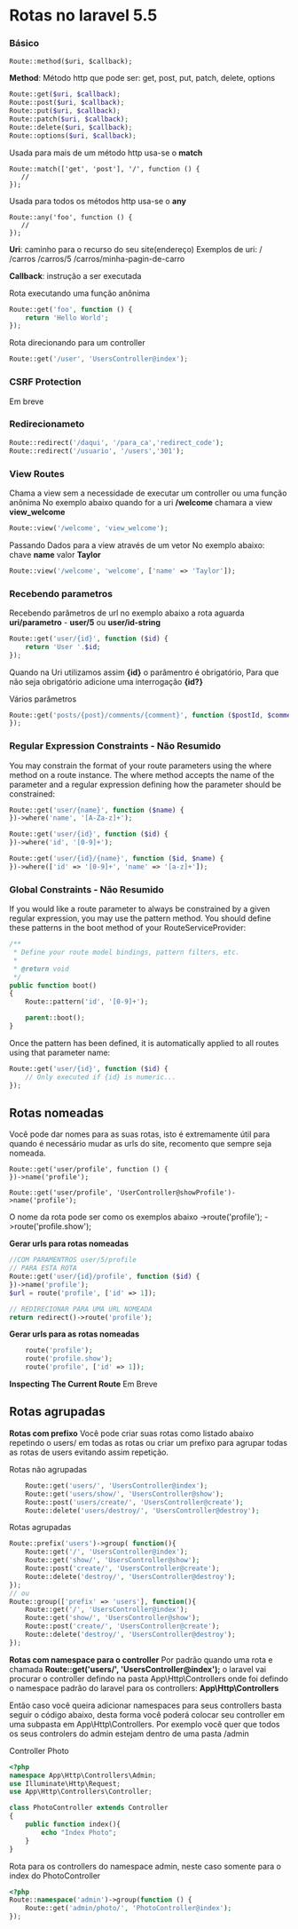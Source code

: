 # Rotas no laravel 5.5

### Básico

 ```
 Route::method($uri, $callback);
  ```

 **Method**: Método http que pode ser: get, post, put, patch, delete, options
 ```php
 Route::get($uri, $callback);
Route::post($uri, $callback);
Route::put($uri, $callback);
Route::patch($uri, $callback);
Route::delete($uri, $callback);
Route::options($uri, $callback);
 ```
 Usada para mais de um método http usa-se o **match**
 ```
 Route::match(['get', 'post'], '/', function () {
    //
});
 ```
  Usada para todos os métodos http usa-se o **any**
 ```
Route::any('foo', function () {
    //
});
 ```


 **Uri**: caminho para o recurso do seu site(endereço)
 Exemplos de uri:
 /
 /carros
 /carros/5
 /carros/minha-pagin-de-carro

 **Callback**: instrução a ser executada

Rota executando uma função anônima
```php
Route::get('foo', function () {
    return 'Hello World';
});
```
Rota direcionando para um controller
```php
Route::get('/user', 'UsersController@index');
```
### CSRF Protection
Em breve
### Redirecionameto
```php
Route::redirect('/daqui', '/para_ca','redirect_code');
Route::redirect('/usuario', '/users','301');
```

### View Routes
Chama a view sem a necessidade de executar um controller ou uma função anônima
No exemplo abaixo quando for a uri **/welcome** chamara a view **view_welcome**
```php
Route::view('/welcome', 'view_welcome');
```
Passando Dados para a view através de um vetor
No exemplo abaixo: chave **name** valor **Taylor**

```php
Route::view('/welcome', 'welcome', ['name' => 'Taylor']);
```

### Recebendo parametros
Recebendo parâmetros de url
no exemplo abaixo a rota aguarda **uri/parametro** - **user/5** ou **user/id-string**

```php
Route::get('user/{id}', function ($id) {
    return 'User '.$id;
});
```
Quando na Uri utilizamos assim **{id}** o parâmentro é obrigatório,
Para que não seja obrigatório adicione uma interrogação **{id?}**

Vários parâmetros
```php
Route::get('posts/{post}/comments/{comment}', function ($postId, $commentId) {
});
```

### Regular Expression Constraints - Não Resumido
You may constrain the format of your route parameters using the where method on a route instance. The where method accepts the name of the parameter and a regular expression defining how the parameter should be constrained:

```php
Route::get('user/{name}', function ($name) {
})->where('name', '[A-Za-z]+');

Route::get('user/{id}', function ($id) {
})->where('id', '[0-9]+');

Route::get('user/{id}/{name}', function ($id, $name) {
})->where(['id' => '[0-9]+', 'name' => '[a-z]+']);
```
### Global Constraints - Não Resumido
If you would like a route parameter to always be constrained by a given regular expression, you may use the pattern method. You should define these patterns in the boot method of your  RouteServiceProvider:
```php
/**
 * Define your route model bindings, pattern filters, etc.
 *
 * @return void
 */
public function boot()
{
    Route::pattern('id', '[0-9]+');

    parent::boot();
}
```
Once the pattern has been defined, it is automatically applied to all routes using that parameter name:
```php
Route::get('user/{id}', function ($id) {
    // Only executed if {id} is numeric...
});
```

## Rotas nomeadas
Você pode dar nomes para as suas rotas, isto é extremamente útil para quando é necessário mudar as urls do site, recomento que sempre seja nomeada.

```
Route::get('user/profile', function () {
})->name('profile');

Route::get('user/profile', 'UserController@showProfile')->name('profile');
```
O nome da rota pode ser como os exemplos abaixo
->route('profile');
->route('profile.show');

**Gerar urls para rotas nomeadas**


```php
//COM PARAMENTROS user/5/profile
// PARA ESTA ROTA
Route::get('user/{id}/profile', function ($id) {
})->name('profile');
$url = route('profile', ['id' => 1]);

// REDIRECIONAR PARA UMA URL NOMEADA
return redirect()->route('profile');
```
**Gerar urls para as rotas nomeadas**
```php
    route('profile');
    route('profile.show');
    route('profile', ['id' => 1]);
```
**Inspecting The Current Route**
Em Breve

## Rotas agrupadas

**Rotas com prefixo**
Você pode criar suas rotas como listado abaixo repetindo o users/ em todas as rotas ou criar um prefixo para agrupar todas as rotas de users evitando assim repetição.

Rotas não agrupadas
```php
    Route::get('users/', 'UsersController@index');
    Route::get('users/show/', 'UsersController@show');
    Route::post('users/create/', 'UsersController@create');
    Route::delete('users/destroy/', 'UsersController@destroy');
```
Rotas agrupadas
```php
Route::prefix('users')->group( function(){
    Route::get('/', 'UsersController@index');
    Route::get('show/', 'UsersController@show');
    Route::post('create/', 'UsersController@create');
    Route::delete('destroy/', 'UsersController@destroy');
});
// ou
Route::group(['prefix' => 'users'], function(){
    Route::get('/', 'UsersController@index');
    Route::get('show/', 'UsersController@show');
    Route::post('create/', 'UsersController@create');
    Route::delete('destroy/', 'UsersController@destroy');
});
```

**Rotas com namespace para o controller**
Por padrão quando uma rota e chamada **Route::get('users/', 'UsersController@index');** o laravel vai procurar o controller defindo na pasta App\Http\Controllers onde foi defindo o namespace padrão do laravel para os controllers: **App\Http\Controllers**

Então caso você queira adicionar namespaces para seus controllers basta seguir o código abaixo, desta forma você poderá colocar seu controller em uma subpasta em App\Http\Controllers\.
Por exemplo você quer que todos os seus controlers do admin estejam dentro de uma pasta /admin

Controller Photo
```php
<?php
namespace App\Http\Controllers\Admin;
use Illuminate\Http\Request;
use App\Http\Controllers\Controller;

class PhotoController extends Controller
{
    public function index(){
        echo "Index Photo";
    }
}
```
Rota para os controllers do namespace admin, neste caso somente para o index do PhotoController
```php
<?php
Route::namespace('admin')->group(function () {
    Route::get('admin/photo/', 'PhotoController@index');
});

```





